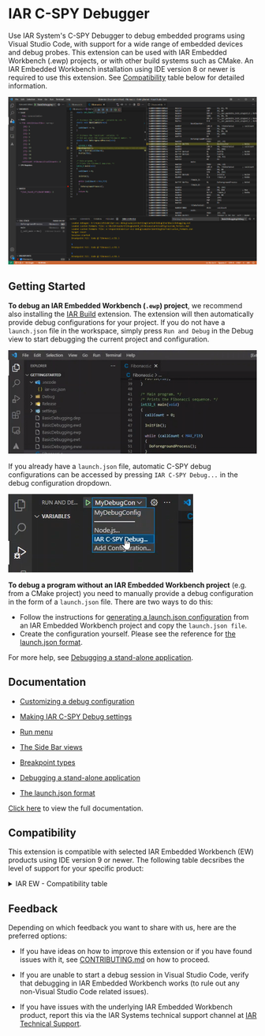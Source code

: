 # IAR C-SPY Debugger

Use IAR System's C-SPY Debugger to debug embedded programs using Visual Studio Code, with support for a wide range of embedded devices and debug probes. This extension can be used with IAR Embedded Workbench (.ewp) projects, or with other build systems such as CMake. An IAR Embedded Workbench installation using IDE version 8 or newer is required to use this extension. See [Compatibility](#compatibility) table below for detailed information.

![](https://raw.githubusercontent.com/IARSystems/iar-vsc-debug/master/md-images/debug-session.png)

## Getting Started
**To debug an IAR Embedded Workbench (`.ewp`) project**, we recommend also installing the [IAR Build](https://marketplace.visualstudio.com/items?itemName=iarsystems.iar-build) extension.
The extension will then automatically provide debug configurations for your project.
If you do not have a `launch.json` file in the workspace,
simply press `Run and Debug` in the Debug view to start debugging the current project and configuration.

![](https://raw.githubusercontent.com/IARSystems/iar-vsc-debug/master/md-images/start-session2.gif)

If you already have a `launch.json` file, automatic C-SPY debug configurations can be accessed by pressing `IAR C-SPY Debug...` in
the debug configuration dropdown.

![](https://raw.githubusercontent.com/IARSystems/iar-vsc-debug/master/md-images/debug-dropdown.png)


**To debug a program without an IAR Embedded Workbench project** (e.g. from a CMake project) you need to manually provide a debug
configuration in the form of a `launch.json` file.
There are two ways to do this:
* Follow the instructions for [generating a launch.json configuration](https://github.com/IARSystems/iar-vsc-debug/blob/master/docs/README.md#CustomizingADebugConfig)
from an IAR Embedded Workbench project and copy the `launch.json file`.
* Create the configuration yourself. Please see the reference for [the launch.json format](https://github.com/IARSystems/iar-vsc-debug/blob/master/docs/README.md#launch-json-format).

For more help, see [Debugging a stand-alone application](https://github.com/IARSystems/iar-vsc-debug/blob/master/docs/README.md#debuggingstandaloneprogram).

## Documentation
* [Customizing a debug configuration](https://github.com/IARSystems/iar-vsc-debug/blob/master/docs/README.md#CustomizingADebugConfig)

* [Making IAR C-SPY Debug settings](https://github.com/IARSystems/iar-vsc-debug/blob/master/docs/README.md#MakingIARC-SPYDebugSettings)

* [Run menu](https://github.com/IARSystems/iar-vsc-debug/blob/master/docs/README.md#RunMenu)

* [The Side Bar views](https://github.com/IARSystems/iar-vsc-debug/blob/master/docs/README.md#IARBuildTasks)

* [Breakpoint types](https://github.com/IARSystems/iar-vsc-debug/blob/master/docs/README.md#BreakpointTypes)

* [Debugging a stand-alone application](https://github.com/IARSystems/iar-vsc-debug/blob/master/docs/README.md#debuggingstandaloneprogram)

* [The launch.json format](https://github.com/IARSystems/iar-vsc-debug/blob/master/docs/README.md#launch-json-format)

[Click here](https://github.com/IARSystems/iar-vsc-debug/blob/master/docs/README.md) to view the full documentation.

## Compatibility
This extension is compatible with selected IAR Embedded Workbench (EW) products using IDE version 9 or newer. The following table decsribes the level of support for your specific product:

<details><summary>IAR EW - Compatibility table</summary>

| IAR EW version  | Limitation
|--------------|---------
| Arm v9.30 or later<br>RISC-V 3.11.1 or later<br>RL78 v5.10 or later<br>AVR v8.10 or later| None |
| RISC-V v3.10 | Terminal I/O is not supported |
| Arm v8.50-9.20.4<br>RH850 v3.10 or later | An initial debug session with EW is required prior to debugging in VSCode |
| Arm v8.40-8.50 | The variables view is not supported |

**Note:** You may experience crashes using multicore debugging with Arm 9.10.2 and earlier, as well as RH850 3.10.2 and earlier.

</details>

## Feedback
Depending on which feedback you want to share with us, here are the preferred options:
* If you have ideas on how to improve this extension or if you have found issues with it, see [CONTRIBUTING.md](https://github.com/IARSystems/iar-vsc-debug/blob/master/CONTRIBUTING.md) on how to proceed.

* If you are unable to start a debug session in Visual Studio Code, verify that debugging in IAR Embedded Workbench works (to rule out any non-Visual Studio Code related issues).

* If you have issues with the underlying IAR Embedded Workbench product, report this via the IAR Systems technical support channel at [IAR Technical Support](https://www.iar.com/knowledge/support/).

